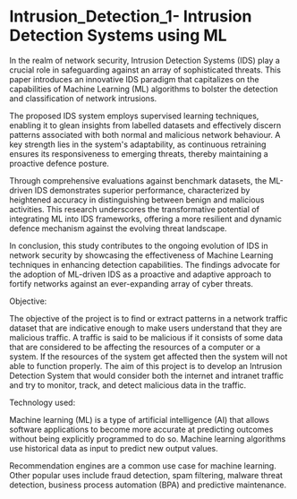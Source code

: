 # Intrusion_Detection_1- Intrusion Detection Systems using ML

In the realm of network security, Intrusion Detection Systems (IDS) play a crucial role in safeguarding against an array of sophisticated threats. This paper introduces an innovative IDS paradigm that capitalizes on the capabilities of Machine Learning (ML) algorithms to bolster the detection and classification of network intrusions.

The proposed IDS system employs supervised learning techniques, enabling it to glean insights from labelled datasets and effectively discern patterns associated with both normal and malicious network behaviour. A key strength lies in the system's adaptability, as continuous retraining ensures its responsiveness to emerging threats, thereby maintaining a proactive defence posture.

Through comprehensive evaluations against benchmark datasets, the ML-driven IDS demonstrates superior performance, characterized by heightened accuracy in distinguishing between benign and malicious activities. This research underscores the transformative potential of integrating ML into IDS frameworks, offering a more resilient and dynamic defence mechanism against the evolving threat landscape.

In conclusion, this study contributes to the ongoing evolution of IDS in network security by showcasing the effectiveness of Machine Learning techniques in enhancing detection capabilities. The findings advocate for the adoption of ML-driven IDS as a proactive and adaptive approach to fortify networks against an ever-expanding array of cyber threats.


Objective:

The objective of the project is to find or extract patterns in a network traffic dataset that are indicative enough to make users understand that they are malicious traffic. 
A traffic is said to be malicious if it consists of some data that are considered to be affecting the resources of a computer or a system. If the resources of the system get affected then the system will not able to function properly. The aim of this project is to develop an Intrusion Detection System that would consider both the internet and intranet traffic and try to monitor, track, and detect malicious data in the traffic.

Technology used:

Machine learning (ML) is a type of artificial intelligence (AI) that allows software applications to become more accurate at predicting outcomes without being explicitly programmed to do so. Machine learning algorithms use historical data as input to predict new output values.

Recommendation engines are a common use case for machine learning. Other popular uses include fraud detection, spam filtering, malware threat detection, business process automation (BPA) and predictive maintenance.
